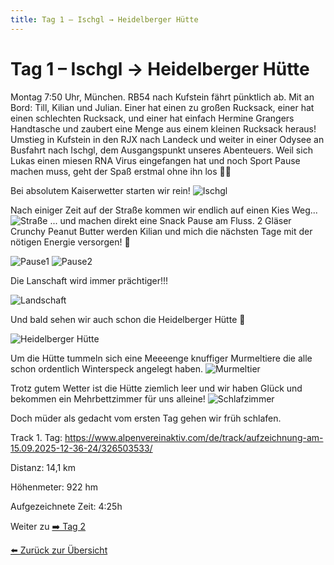 ```yaml
---
title: Tag 1 – Ischgl → Heidelberger Hütte
---
```


# Tag 1 – Ischgl → Heidelberger Hütte



Montag 7:50 Uhr, München. RB54 nach Kufstein fährt pünktlich ab. Mit an Bord: Till, Kilian und Julian. Einer hat einen zu großen Rucksack, einer hat einen schlechten Rucksack, und einer hat einfach Hermine Grangers Handtasche und zaubert eine Menge aus einem kleinen Rucksack heraus!
Umstieg in Kufstein in den RJX nach Landeck und weiter in einer Odysee an Busfahrt nach Ischgl, dem Ausgangspunkt unseres Abenteuers. 
Weil sich Lukas einen miesen RNA Virus eingefangen hat und noch Sport Pause machen muss, geht der Spaß erstmal ohne ihn los 🤷‍♂️

Bei absolutem Kaiserwetter starten wir rein!
![Ischgl](Bilder/Tag1/20250915_123154.jpg)

Nach einiger Zeit auf der Straße kommen wir endlich auf einen Kies Weg...
![Straße](Bilder/Tag1/20250915_142241.jpg)
... und machen direkt eine Snack Pause am Fluss. 2 Gläser Crunchy Peanut Butter werden Kilian und mich die nächsten Tage mit der nötigen Energie versorgen! 💪

![Pause1](Bilder/Tag1/20250915_151415.jpg)
![Pause2](Bilder/Tag1/20250915_151434.jpg)

Die Lanschaft wird immer prächtiger!!!

![Landschaft](Bilder/Tag1/20250915_154547.jpg)

Und bald sehen wir auch schon die Heidelberger Hütte 👏

![Heidelberger Hütte](Bilder/Tag1/20250915_163903.jpg)

Um die Hütte tummeln sich eine Meeeenge knuffiger Murmeltiere die alle schon ordentlich Winterspeck angelegt haben.
![Murmeltier](Bilder/Tag1/20250915_170805.jpg)

Trotz gutem Wetter ist die Hütte ziemlich leer und wir haben Glück und bekommen ein Mehrbettzimmer für uns alleine!
![Schlafzimmer](Bilder/Tag1/20250915_215927.jpg)

Doch müder als gedacht vom ersten Tag gehen wir früh schlafen.

Track 1. Tag: https://www.alpenvereinaktiv.com/de/track/aufzeichnung-am-15.09.2025-12-36-24/326503533/

Distanz: 14,1 km

Höhenmeter: 922 hm

Aufgezeichnete Zeit: 4:25h

Weiter zu [➡️ Tag 2](tag2.md)

[⬅️ Zurück zur Übersicht](index.md)
